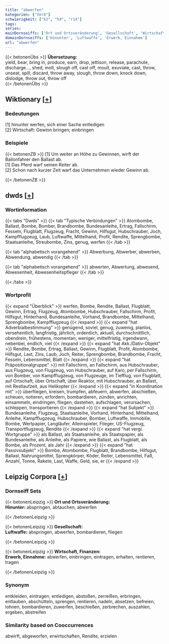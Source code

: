 ```yaml
---
title: "abwerfen"
kategorien: ["Verb"]
schwierigkeit: ["k2", "h4", "r14"]
tags:
series:
mainDornseiffs: ['Ort und Ortsveränderung', 'Gesellschaft', 'Wirtschaft, Finanzen']
domainDornseiffs: ['Hinunter', 'Luftwaffe', 'Erwerb, Einnahme']
url: "abwerfen"
---
```


{{< betonenÜbs >}}
**Übersetzung:**  
yield, bear, bring in, produce, earn, drop, jettison, release, parachute, discharge..., shed, molt, slough off, cast off, moult, exuviate, cast, throw, unseat, spill, discard, throw away, slough, throw down, knock down, dislodge, throw  out, throw  off  
{{< /betonenÜbs >}}

## Wiktionary [[+](https://de.wiktionary.org/wiki/abwerfen)]

### Bedeutungen
[1] hinunter werfen, sich einer Sache entledigen  
[2] Wirtschaft: Gewinn bringen; einbringen  

### Beispiele
{{< betonenZB >}}
[1] Um weiter an Höhe zu Gewinnen, wirft der Ballonfahrer den Ballast ab.  
[1] Das Pferd warf seinen Reiter ab.  
[2] Schon nach kurzer Zeit warf das Unternehmen wieder Gewinn ab.  

{{< /betonenZB >}}


## dwds [[+](https://www.dwds.de/wb/abwerfen)]

### Wortinformation
{{< tabs "Dwds" >}}
{{< tab "Typische Verbindungen" >}}
Atombombe, Ballast, Bombe, Bomber, Brandbombe, Bundesanleihe, Ertrag, Fallschirm, Fesseln, Flugblatt, Flugzeug, Fracht, Gewinn, Hilfsgut, Hubschrauber, Joch, Kampfflugzeug, Laub, Luftwaffe, Mittelhand, Profit, Rendite, Sprengbombe, Staatsanleihe, Streubombe, Zins, genug, werfen
{{< /tab >}}

{{< tab "alphabetisch vorangehend" >}}
Abwerbung, Abwerber, abwerben, Abwendung, abwendig
{{< /tab >}}

{{< tab "alphabetisch vorangehend" >}}
abwerten, Abwertung, abwesend, Abwesenheit, Abwesenheitspfleger
{{< /tab >}}

{{< /tabs >}}

### Wortprofil
{{< expand "Überblick" >}} werfen, Bombe, Rendite, Ballast, Flugblatt, Gewinn, Ertrag, Flugzeug, Atombombe, Hubschrauber, Fallschirm, Profit, Hilfsgut, Hinterhand, Bundesanleihe, Vorhand, Brandbombe, Mittelhand, Sprengbombe, Kampfflugzeug {{< /expand >}}
{{< expand "hat Adverbialbestimmung" >}} genügend, soviel, genug, zuwenig, planlos, versehentlich, langfristig, jährlich, ordentlich, aktuell, durchschnittlich, obendrein, frühestens, momentan, weniger, mittelfristig, irgendwann, nebenbei, endlich, viel {{< /expand >}}
{{< expand "hat Akk./Dativ-Objekt" >}} Rendite, Bombe, Ertrag, Ballast, Gewinn, Flugblatt, Profit, Atombombe, Hilfsgut, Last, Zins, Laub, Joch, Reiter, Sprengbombe, Brandbombe, Fracht, Fesseln, Lebensmittel, Blatt {{< /expand >}}
{{< expand "hat Präpositionalgruppe" >}} mit Fallschirm, an Fallschirm, aus Hubschrauber, aus Flugzeug, von Flugzeug, von Hubschrauber, auf Karo, per Fallschirm, von Bomber, von Kampfflugzeug, von Flugzeuge, im Tiefflug, von Flugblatt, auf Ortschaft, über Ortschaft, über Reaktor, mit Hubschrauber, an Ballast, mit Restlaufzeit, aus Helikopter {{< /expand >}}
{{< expand "in Koordination mit" >}} überfliegen, kreisen, trumpfen, abfeuern, abwerfen, abschießen, scheuen, notieren, erfordern, bombardieren, zünden, anrichten, einsammeln, eindringen, fliegen, dastehen, aufschlagen, verursachen, schleppen, transportieren {{< /expand >}}
{{< expand "hat Subjekt" >}} Bundesanleihe, Flugzeug, Staatsanleihe, Vorhand, Hinterhand, Mittelhand, Anleihe, Kampfflugzeug, Hubschrauber, Bomber, Luftwaffe, Immobilie, Bombe, Wertpapier, Langläufer, Alleinspieler, Flieger, US-Flugzeug, Transportflugzeug, Rendite {{< /expand >}}
{{< expand "hat vergl. Wortgruppe" >}} als Ballast, als Staatsanleihe, als Staatspapier, als Bundesanleihe, als Anleihe, als Papiere, wie Ballast, als Flugblatt, als Bombe, als Prozent, als Jahr {{< /expand >}}
{{< expand "hat Passivsubjekt" >}} Bombe, Atombombe, Flugblatt, Brandbombe, Hilfsgut, Ballast, Nahrungsmittel, Sprengkörper, Köder, Reiter, Lebensmittel, Faß, Anzahl, Tonne, Rakete, Last, Waffe, Geld, sie, er {{< /expand >}}

## Leipzig Corpora [[+](https://corpora.uni-leipzig.de/en/res?word=abwerfen&corpusId=deu_newscrawl-public_2018)]

### Dornseiff Sets
{{< betonenLeipzig >}}
**Ort und Ortsveränderung:**  
**Hinunter:** abspringen, abtauchen, abwerfen  

{{< /betonenLeipzig >}}


{{< betonenLeipzig >}}
**Gesellschaft:**  
**Luftwaffe:** abspringen, abwerfen, bombardieren, fliegen  

{{< /betonenLeipzig >}}


{{< betonenLeipzig >}}
**Wirtschaft, Finanzen:**  
**Erwerb, Einnahme:** abwerfen, einbringen, eintragen, erhalten, rentieren, tragen  

{{< /betonenLeipzig >}}

### Synonym
entkleiden, eintragen, entledigen, abstoßen, zerreißen, erbringen, entlauben, abschütteln, sprengen, rentieren, nadeln, absetzen, befreien, lohnen, bombardieren, zuwerfen, beschießen, zerbrechen, auszahlen, ergeben, abstreifen


### Similarity based on Cooccurrences
abwirft, abgeworfen, erwirtschaften, Rendite, erzielen

